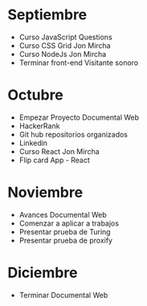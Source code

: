 # Septiembre
- Curso JavaScript Questions
- Curso CSS Grid Jon Mircha
- Curso NodeJs Jon Mircha
- Terminar front-end Visitante sonoro


# Octubre
- Empezar Proyecto Documental Web
- HackerRank
- Git hub repositorios organizados
- Linkedin
- Curso React Jon Mircha
- Flip card App - React


# Noviembre
- Avances Documental Web
- Comenzar a aplicar a trabajos
- Presentar prueba de Turing
- Presentar prueba de proxify


# Diciembre
- Terminar Documental Web

